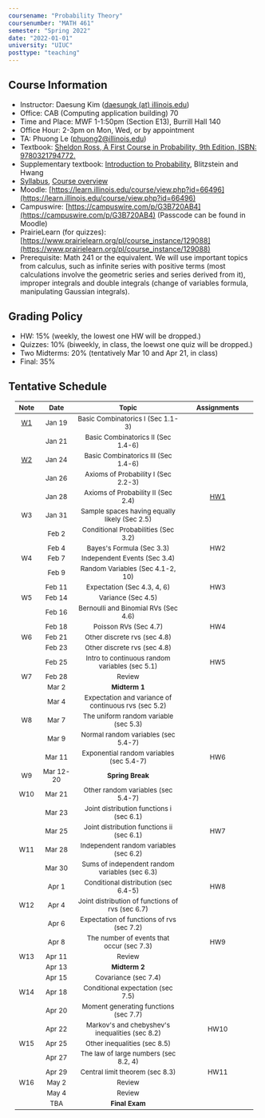 ```yaml
---
coursename: "Probability Theory"
coursenumber: "MATH 461"
semester: "Spring 2022"
date: "2022-01-01"
university: "UIUC"
posttype: "teaching"
---
```


## Course Information 
- Instructor: Daesung Kim ([daesungk (at) illinois.edu](mailto:daesungk@illinois.edu))
- Office: CAB (Computing application building) 70
- Time and Place: MWF 1-1:50pm (Section E13), Burrill Hall 140
- Office Hour: 2-3pm on Mon, Wed, or by appointment
- TA: Phuong Le (phuong2@illinois.edu)
- Textbook: [Sheldon Ross, A First Course in Probability, 9th Edition, ISBN: 9780321794772.](https://www.amazon.com/First-Course-Probability-9th/dp/032179477X)
- Supplementary textbook: [Introduction to Probability](http://probabilitybook.net), Blitzstein and Hwang
- [Syllabus](syllabus.pdf), [Course overview](overview.pdf) 
- Moodle: [https://learn.illinois.edu/course/view.php?id=66496](https://learn.illinois.edu/course/view.php?id=66496)
- Campuswire: [https://campuswire.com/p/G3B720AB4](https://campuswire.com/p/G3B720AB4) (Passcode can be found in Moodle)
- PrairieLearn (for quizzes): [https://www.prairielearn.org/pl/course_instance/129088](https://www.prairielearn.org/pl/course_instance/129088)
- Prerequisite: Math 241 or the equivalent. We will use important topics from calculus, such as infinite series with positive terms (most calculations involve the geometric series and series derived from it), improper integrals and double integrals (change of variables formula, manipulating Gaussian integrals).

## Grading Policy
- HW: 15% (weekly, the lowest one HW will be dropped.)
- Quizzes: 10% (biweekly, in class, the loewst one quiz will be dropped.)
- Two Midterms: 20% (tentatively Mar 10 and Apr 21, in class)
- Final: 35%

## Tentative Schedule 
| Note         | Date      | Topic                                                | Assignments    |
| ---          | ---       | ---                                                  | ---            |
| [W1](w1.pdf) | Jan 19    | Basic Combinatorics I (Sec 1.1-3)                    |                |
|              | Jan 21    | Basic Combinatorics II (Sec 1.4-6)                   |                |
| [W2](w2.pdf) | Jan 24    | Basic Combinatorics III (Sec 1.4-6)                  |                |
|              | Jan 26    | Axioms of Probability I (Sec 2.2-3)                  |                |
|              | Jan 28    | Axioms of Probability II (Sec 2.4)                   | [HW1](hw1.pdf) |
| W3           | Jan 31    | Sample spaces having equally likely (Sec 2.5)        |                |
|              | Feb 2     | Conditional Probabilities (Sec 3.2)                  |                |
|              | Feb 4     | Bayes's Formula (Sec 3.3)                            | HW2            |
| W4           | Feb 7     | Independent Events (Sec 3.4)                         |                |
|              | Feb 9     | Random Variables (Sec 4.1-2, 10)                     |                |
|              | Feb 11    | Expectation (Sec 4.3, 4, 6)                          | HW3            |
| W5           | Feb 14    | Variance (Sec 4.5)                                   |                |
|              | Feb 16    | Bernoulli and Binomial RVs (Sec 4.6)                 |                |
|              | Feb 18    | Poisson RVs (Sec 4.7)                                | HW4            |
| W6           | Feb 21    | Other discrete rvs (sec 4.8)                         |                |
|              | Feb 23    | Other discrete rvs (sec 4.8)                         |                |
|              | Feb 25    | Intro to continuous random variables (sec 5.1)       | HW5            |
| W7           | Feb 28    | Review                                               |                |
|              | Mar 2     | **Midterm 1**                                        |                |
|              | Mar 4     | Expectation and variance of continuous rvs (sec 5.2) |                |
| W8           | Mar 7     | The uniform random variable (sec 5.3)                |                |
|              | Mar 9     | Normal random variables (sec 5.4-7)                  |                |
|              | Mar 11    | Exponential random variables (sec 5.4-7)             | HW6            |
| W9           | Mar 12-20 | **Spring Break**                                     |                |
| W10          | Mar 21    | Other random variables (sec 5.4-7)                   |                |
|              | Mar 23    | Joint distribution functions i (sec 6.1)             |                |
|              | Mar 25    | Joint distribution functions ii (sec 6.1)            | HW7            |
| W11          | Mar 28    | Independent random variables (sec 6.2)               |                |
|              | Mar 30    | Sums of independent random variables (sec 6.3)       |                |
|              | Apr 1     | Conditional distribution (sec 6.4-5)                 | HW8            |
| W12          | Apr 4     | Joint distribution of functions of rvs (sec 6.7)     |                |
|              | Apr 6     | Expectation of functions of rvs (sec 7.2)            |                |
|              | Apr 8     | The number of events that occur (sec 7.3)            | HW9            |
| W13          | Apr 11    | Review                                               |                |
|              | Apr 13    | **Midterm 2**                                        |                |
|              | Apr 15    | Covariance (sec 7.4)                                 |                |
| W14          | Apr 18    | Conditional expectation (sec 7.5)                    |                |
|              | Apr 20    | Moment generating functions (sec 7.7)                |                |
|              | Apr 22    | Markov's and chebyshev's inequalities (sec 8.2)      | HW10           |
| W15          | Apr 25    | Other inequalities (sec 8.5)                         |                |
|              | Apr 27    | The law of large numbers (sec 8.2, 4)                |                |
|              | Apr 29    | Central limit theorem (sec 8.3)                      | HW11           |
| W16          | May 2     | Review                                               |                |
|              | May 4     | Review                                               |                |
|              | TBA       | **Final Exam**                                       |                |


<style>
table {
    width: 95%;
    margin: 0px auto;
    font-size: 95%;
    text-align: center;
}
table td:first-of-type {
    text-align: center;
}
table td:nth-of-type(2) {
    text-align: center;
}
table td:nth-of-type(4) {
    text-align: center;
}
table th:first-of-type {
    width: 10%;
    text-align: center;
}
table th:nth-of-type(2) {
    width: 15%;
    text-align: center;
}
table th:nth-of-type(3) {
    width: 45%;
    text-align: center;
}
table th:nth-of-type(4) {
    width: 30%;
    text-align: center;
}
</style>
